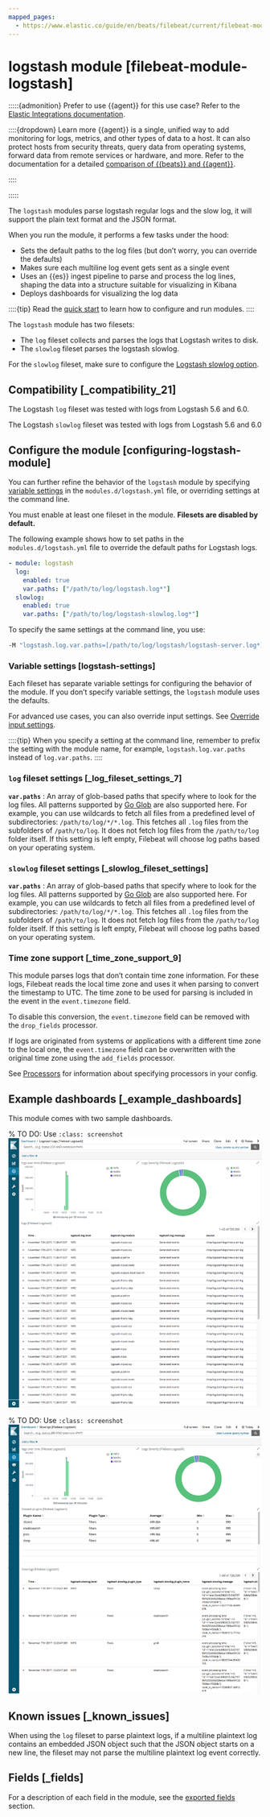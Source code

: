 ```yaml
---
mapped_pages:
  - https://www.elastic.co/guide/en/beats/filebeat/current/filebeat-module-logstash.html
---
```


<!-- This file is generated! See scripts/docs_collector.py -->

# logstash module [filebeat-module-logstash]

:::::{admonition} Prefer to use {{agent}} for this use case?
Refer to the [Elastic Integrations documentation](integration-docs://reference/logstash/index.md).

::::{dropdown} Learn more
{{agent}} is a single, unified way to add monitoring for logs, metrics, and other types of data to a host. It can also protect hosts from security threats, query data from operating systems, forward data from remote services or hardware, and more. Refer to the documentation for a detailed [comparison of {{beats}} and {{agent}}](docs-content://reference/fleet/index.md).

::::


:::::


The `logstash` modules parse logstash regular logs and the slow log, it will support the plain text format and the JSON format.

When you run the module, it performs a few tasks under the hood:

* Sets the default paths to the log files (but don’t worry, you can override the defaults)
* Makes sure each multiline log event gets sent as a single event
* Uses an {{es}} ingest pipeline to parse and process the log lines, shaping the data into a structure suitable for visualizing in Kibana
* Deploys dashboards for visualizing the log data

::::{tip}
Read the [quick start](/reference/filebeat/filebeat-installation-configuration.md) to learn how to configure and run modules.
::::


The `logstash` module has two filesets:

* The `log` fileset collects and parses the logs that Logstash writes to disk.
* The `slowlog` fileset parses the logstash slowlog.

For the `slowlog` fileset, make sure to configure the [Logstash slowlog option](logstash://reference/logging.md#_slowlog).


## Compatibility [_compatibility_21]

The Logstash `log` fileset was tested with logs from Logstash 5.6 and 6.0.

The Logstash `slowlog` fileset was tested with logs from Logstash 5.6 and 6.0


## Configure the module [configuring-logstash-module]

You can further refine the behavior of the `logstash` module by specifying [variable settings](#logstash-settings) in the `modules.d/logstash.yml` file, or overriding settings at the command line.

You must enable at least one fileset in the module. **Filesets are disabled by default.**

The following example shows how to set paths in the `modules.d/logstash.yml` file to override the default paths for Logstash logs.

```yaml
- module: logstash
  log:
    enabled: true
    var.paths: ["/path/to/log/logstash.log*"]
  slowlog:
    enabled: true
    var.paths: ["/path/to/log/logstash-slowlog.log*"]
```

To specify the same settings at the command line, you use:

```sh
-M "logstash.log.var.paths=[/path/to/log/logstash/logstash-server.log*]" -M "logstash.slowlog.var.paths=[/path/to/log/logstash/logstash-slowlog.log*]"
```


### Variable settings [logstash-settings]

Each fileset has separate variable settings for configuring the behavior of the module. If you don’t specify variable settings, the `logstash` module uses the defaults.

For advanced use cases, you can also override input settings. See [Override input settings](/reference/filebeat/advanced-settings.md).

::::{tip}
When you specify a setting at the command line, remember to prefix the setting with the module name, for example, `logstash.log.var.paths` instead of `log.var.paths`.
::::



### `log` fileset settings [_log_fileset_settings_7]

**`var.paths`**
:   An array of glob-based paths that specify where to look for the log files. All patterns supported by [Go Glob](https://golang.org/pkg/path/filepath/#Glob) are also supported here. For example, you can use wildcards to fetch all files from a predefined level of subdirectories: `/path/to/log/*/*.log`. This fetches all `.log` files from the subfolders of `/path/to/log`. It does not fetch log files from the `/path/to/log` folder itself. If this setting is left empty, Filebeat will choose log paths based on your operating system.


### `slowlog` fileset settings [_slowlog_fileset_settings]

**`var.paths`**
:   An array of glob-based paths that specify where to look for the log files. All patterns supported by [Go Glob](https://golang.org/pkg/path/filepath/#Glob) are also supported here. For example, you can use wildcards to fetch all files from a predefined level of subdirectories: `/path/to/log/*/*.log`. This fetches all `.log` files from the subfolders of `/path/to/log`. It does not fetch log files from the `/path/to/log` folder itself. If this setting is left empty, Filebeat will choose log paths based on your operating system.


### Time zone support [_time_zone_support_9]

This module parses logs that don’t contain time zone information. For these logs, Filebeat reads the local time zone and uses it when parsing to convert the timestamp to UTC. The time zone to be used for parsing is included in the event in the `event.timezone` field.

To disable this conversion, the `event.timezone` field can be removed with the `drop_fields` processor.

If logs are originated from systems or applications with a different time zone to the local one, the `event.timezone` field can be overwritten with the original time zone using the `add_fields` processor.

See [Processors](/reference/filebeat/filtering-enhancing-data.md) for information about specifying processors in your config.


## Example dashboards [_example_dashboards]

This module comes with two sample dashboards.

% TO DO: Use `:class: screenshot`
![kibana logstash log](images/kibana-logstash-log.png)

% TO DO: Use `:class: screenshot`
![kibana logstash slowlog](images/kibana-logstash-slowlog.png)


## Known issues [_known_issues]

When using the `log` fileset to parse plaintext logs, if a multiline plaintext log contains an embedded JSON object such that the JSON object starts on a new line, the fileset may not parse the multiline plaintext log event correctly.

## Fields [_fields]

For a description of each field in the module, see the [exported fields](/reference/filebeat/exported-fields-logstash.md) section.
